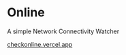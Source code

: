 # Online

A simple Network Connectivity Watcher

[checkonline.vercel.app](https://checkonline.vercel.app/)
